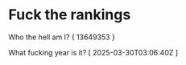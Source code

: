 # Fuck the rankings

Who the hell am I?
{ 13649353 }

What fucking year is it?
[ 2025-03-30T03:06:40Z ]
